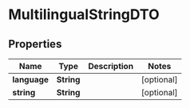 

# MultilingualStringDTO


## Properties

Name | Type | Description | Notes
------------ | ------------- | ------------- | -------------
**language** | **String** |  |  [optional]
**string** | **String** |  |  [optional]



